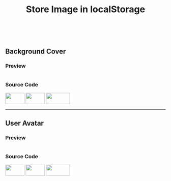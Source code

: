 <h1 align="center">Store Image in localStorage<h1>

<br>

## Background Cover

### Preview

<img src="">

### Source Code

<img width="60px" height="35px" src="https://img.shields.io/badge/HTML-orangered">

<img width="60px" height="35px" src="https://img.shields.io/badge/CSS-dodgerblue">

<img width="75px" height="35px" src="https://img.shields.io/badge/JavaScript-gold">

<hr>

## User Avatar

### Preview

<img src="">

### Source Code

<img width="60px" height="35px" src="https://img.shields.io/badge/HTML-orangered">

<img width="60px" height="35px" src="https://img.shields.io/badge/CSS-dodgerblue">

<img width="75px" height="35px" src="https://img.shields.io/badge/JavaScript-gold">
